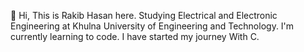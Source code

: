 👋 Hi, This is Rakib Hasan here. Studying 
Electrical and Electronic Engineering at 
Khulna University of Engineering and Technology. 
I'm currently learning to code. I have started 
my journey With C.
